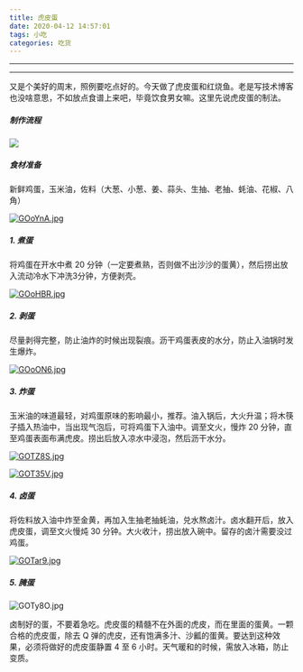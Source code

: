 ```yaml
---
title: 虎皮蛋
date: 2020-04-12 14:57:01
tags: 小吃
categories: 吃货
---
```


-----

-----------------

又是个美好的周末，照例要吃点好的。今天做了虎皮蛋和红烧鱼。老是写技术博客也没啥意思，不如放点食谱上来吧，毕竟饮食男女嘛。这里先说虎皮蛋的制法。

##### 制作流程

![](http://www.plantuml.com/plantuml/png/SoWkIImgAStDuKfCJyqhKNZUkkx5x6uevsddKWJdUTCE99dU9GZEYzOU48SBebT1rmwc4KX1162QWHH406O0a888m0nnICrB0Re60000)

##### 食材准备

新鲜鸡蛋，玉米油，佐料（大葱、小葱、姜、蒜头、生抽、老抽、蚝油、花椒、八角）

[![GOoYnA.jpg](https://s1.ax1x.com/2020/04/12/GOoYnA.jpg)](https://imgchr.com/i/GOoYnA)

##### 1. 煮蛋

将鸡蛋在开水中煮 20 分钟（一定要煮熟，否则做不出沙沙的蛋黄），然后捞出放入流动冷水下冲洗3分钟，方便剥壳。

[![GOoHBR.jpg](https://s1.ax1x.com/2020/04/12/GOoHBR.jpg)](https://imgchr.com/i/GOoHBR)

##### 2. 剥蛋

尽量剥得完整，防止油炸的时候出现裂痕。沥干鸡蛋表皮的水分，防止入油锅时发生爆炸。

[![GOoON6.jpg](https://s1.ax1x.com/2020/04/12/GOoON6.jpg)](https://imgchr.com/i/GOoON6)

##### 3. 炸蛋

玉米油的味道最轻，对鸡蛋原味的影响最小，推荐。油入锅后，大火升温；将木筷子插入热油中，当出现气泡后，可将鸡蛋下入油中。调至文火，慢炸 20 分钟，直至鸡蛋表面布满虎皮。捞出后放入凉水中浸泡，然后沥干水分。

[![GOTZ8S.jpg](https://s1.ax1x.com/2020/04/12/GOTZ8S.jpg)](https://imgchr.com/i/GOTZ8S)

[![GOT35V.jpg](https://s1.ax1x.com/2020/04/12/GOT35V.jpg)](https://imgchr.com/i/GOT35V)

##### 4. 卤蛋

将佐料放入油中炸至金黄，再加入生抽老抽蚝油，兑水熬卤汁。卤水翻开后，放入虎皮蛋，调至文火慢炖 30 分钟。大火收汁，捞出放入碗中。留存的卤汁需要没过鸡蛋。

[![GOTar9.jpg](https://s1.ax1x.com/2020/04/12/GOTar9.jpg)](https://imgchr.com/i/GOTar9)

##### 5.  腌蛋

![GOTy8O.jpg](https://s1.ax1x.com/2020/04/12/GOTy8O.jpg)

卤制好的蛋，不要着急吃。虎皮蛋的精髓不在外面的虎皮，而在里面的蛋黄。一颗合格的虎皮蛋，除去 Q 弹的虎皮，还有饱满多汁、沙瓤的蛋黄。要达到这种效果，必须将做好的虎皮蛋静置 4 至 6 小时。天气暖和的时候，需放入冰箱，防止变质。